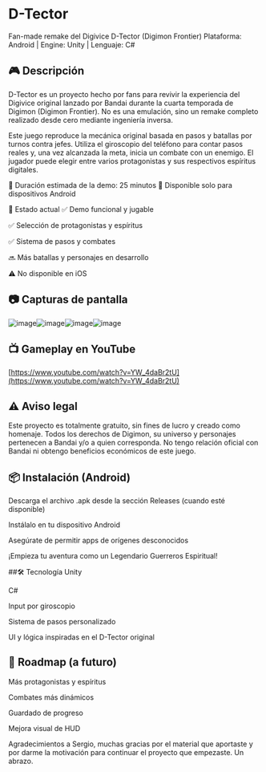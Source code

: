 # D-Tector
Fan-made remake del Digivice D-Tector (Digimon Frontier)
Plataforma: Android | Engine: Unity | Lenguaje: C#

## 🎮 Descripción
D-Tector es un proyecto hecho por fans para revivir la experiencia del Digivice original lanzado por Bandai durante la cuarta temporada de Digimon (Digimon Frontier). No es una emulación, sino un remake completo realizado desde cero mediante ingeniería inversa.

Este juego reproduce la mecánica original basada en pasos y batallas por turnos contra jefes. Utiliza el giroscopio del teléfono para contar pasos reales y, una vez alcanzada la meta, inicia un combate con un enemigo. El jugador puede elegir entre varios protagonistas y sus respectivos espíritus digitales.

🎯 Duración estimada de la demo: 25 minutos
📱 Disponible solo para dispositivos Android

🧪 Estado actual
✅ Demo funcional y jugable

✅ Selección de protagonistas y espíritus

✅ Sistema de pasos y combates

🔜 Más batallas y personajes en desarrollo

⚠️ No disponible en iOS

## 📷 Capturas de pantalla

![image](https://github.com/user-attachments/assets/804d1842-a8de-4272-b2d3-99960a1f3280)![image](https://github.com/user-attachments/assets/0bfd84e7-ceca-4911-812c-8423b4e5d8cf)![image](https://github.com/user-attachments/assets/59391240-5663-4ac3-8c26-4770caaf608d)![image](https://github.com/user-attachments/assets/8f69d9c8-229b-4b12-94b2-48b539477e47)

## 📺 Gameplay en YouTube
[https://www.youtube.com/watch?v=YW_4daBr2tU](https://www.youtube.com/watch?v=YW_4daBr2tU)

## ⚠️ Aviso legal
Este proyecto es totalmente gratuito, sin fines de lucro y creado como homenaje.
Todos los derechos de Digimon, su universo y personajes pertenecen a Bandai y/o a quien corresponda.
No tengo relación oficial con Bandai ni obtengo beneficios económicos de este juego.

## 📦 Instalación (Android)
Descarga el archivo .apk desde la sección Releases (cuando esté disponible)

Instálalo en tu dispositivo Android

Asegúrate de permitir apps de orígenes desconocidos

¡Empieza tu aventura como un Legendario Guerreros Espiritual!

##🛠️ Tecnología
Unity

C#

Input por giroscopio

Sistema de pasos personalizado

UI y lógica inspiradas en el D-Tector original

## 🚧 Roadmap (a futuro)
 Más protagonistas y espíritus

 Combates más dinámicos

 Guardado de progreso

 Mejora visual de HUD


Agradecimientos a Sergio, muchas gracias por el material que aportaste y por darme la motivación para continuar el proyecto que empezaste. Un abrazo.
